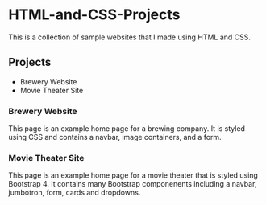 # HTML-and-CSS-Projects

This is a collection of sample websites that I made using HTML and CSS.

## Projects

* Brewery Website
* Movie Theater Site

### Brewery Website

This page is an example home page for a brewing company.  It is styled using CSS and contains a navbar, image containers, and a form.

### Movie Theater Site

This page is an example home page for a movie theater that is styled using Bootstrap 4.  It contains many Bootstrap componenents including a navbar, jumbotron, form, cards and dropdowns.
